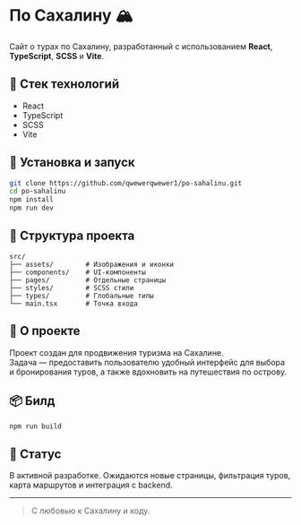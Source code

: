 # По Сахалину 🏔️

Сайт о турах по Сахалину, разработанный с использованием **React**, **TypeScript**, **SCSS** и **Vite**.

## 🚀 Стек технологий

- React
- TypeScript
- SCSS
- Vite

## 🔧 Установка и запуск

```bash
git clone https://github.com/qwewerqwewer1/po-sahalinu.git
cd po-sahalinu
npm install
npm run dev
```

## 📁 Структура проекта

```
src/
├── assets/        # Изображения и иконки
├── components/    # UI-компоненты
├── pages/         # Отдельные страницы
├── styles/        # SCSS стили
├── types/         # Глобальные типы
└── main.tsx       # Точка входа
```

## 🧭 О проекте

Проект создан для продвижения туризма на Сахалине.  
Задача — предоставить пользователю удобный интерфейс для выбора и бронирования туров, а также вдохновить на путешествия по острову.

## 📦 Билд

```bash
npm run build
```

## 🐾 Статус

В активной разработке. Ожидаются новые страницы, фильтрация туров, карта маршрутов и интеграция с backend.

---

> С любовью к Сахалину и коду.

